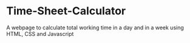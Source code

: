 # Time-Sheet-Calculator
A webpage to calculate total working time in a day and in a week using HTML, CSS and Javascript
